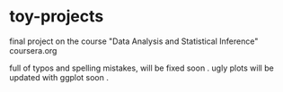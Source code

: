 toy-projects
============


final project on the course "Data Analysis and Statistical Inference" coursera.org

full of typos and spelling mistakes, will be fixed soon . 
ugly plots will be updated with ggplot soon . 
